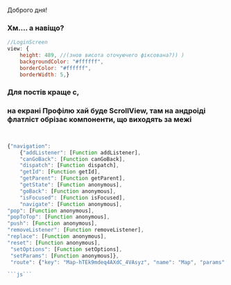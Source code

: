 Доброго дня!

### Хм.... а навіщо?

```js
//LoginScreen
view: {
    height: 489, //(знов висота оточуючего фіксована?)) )
    backgroundColor: "#ffffff",
    borderColor: "#ffffff",
    borderWidth: 5,}
```

### Для постів краще c,

### на екрані Профілю хай буде ScrollView, там на андроіді флатліст обрізає компоненти, що виходять за межі

````js


{"navigation":
    {"addListener": [Function addListener],
    "canGoBack": [Function canGoBack],
    "dispatch": [Function dispatch],
    "getId": [Function getId],
    "getParent": [Function getParent],
    "getState": [Function anonymous],
    "goBack": [Function anonymous],
    "isFocused": [Function isFocused],
    "navigate": [Function anonymous],
"pop": [Function anonymous],
"popToTop": [Function anonymous],
"push": [Function anonymous],
"removeListener": [Function removeListener],
"replace": [Function anonymous],
"reset": [Function anonymous],
 "setOptions": [Function setOptions],
 "setParams": [Function anonymous]},
 "route": {"key": "Map-hTEk9mdeq4AXdC_4VAsyz", "name": "Map", "params": {"geo": [Array]}, "path": undefined}}

```js```
````

